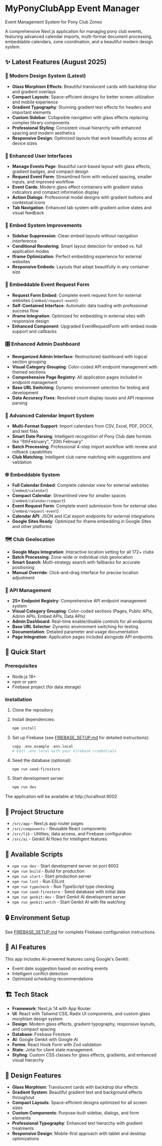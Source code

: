 # MyPonyClubApp Event Manager
Event Management System for Pony Club Zones

A comprehensive Next.js application for managing pony club events, featuring advanced calendar imports, multi-format document processing, embeddable calendars, zone coordination, and a beautiful modern design system.

## ✨ Latest Features (August 2025)

### 🎨 Modern Design System (Latest)
- **Glass Morphism Effects**: Beautiful translucent cards with backdrop blur and gradient overlays
- **Compact Layouts**: Space-efficient designs for better screen utilization and mobile experience
- **Gradient Typography**: Stunning gradient text effects for headers and important elements
- **Custom Sidebar**: Collapsible navigation with glass effects replacing complex library components
- **Professional Styling**: Consistent visual hierarchy with enhanced spacing and modern aesthetics
- **Responsive Design**: Optimized layouts that work beautifully across all device sizes

### 📝 Enhanced User Interfaces
- **Manage Events Page**: Beautiful card-based layout with glass effects, gradient badges, and compact design
- **Request Event Form**: Streamlined form with reduced spacing, smaller inputs, and improved workflow
- **Event Cards**: Modern glass effect containers with gradient status indicators and compact information display
- **Action Dialogs**: Professional modal designs with gradient buttons and contextual icons
- **Tab Navigation**: Enhanced tab system with gradient active states and visual feedback

### 🚀 Embed System Improvements
- **Sidebar Suppression**: Clean embed layouts without navigation interference
- **Conditional Rendering**: Smart layout detection for embed vs. full application modes
- **Iframe Optimization**: Perfect embedding experience for external websites
- **Responsive Embeds**: Layouts that adapt beautifully in any container size

### 📝 Embeddable Event Request Form
- **Request Form Embed**: Complete event request form for external websites (`/embed/request-event`)
- **Self-Contained Interface**: Automatic data loading with professional success flow
- **iframe Integration**: Optimized for embedding in external sites with responsive design
- **Enhanced Component**: Upgraded EventRequestForm with embed mode support and callbacks

### 🎛️ Enhanced Admin Dashboard
- **Reorganized Admin Interface**: Restructured dashboard with logical section grouping
- **Visual Category Grouping**: Color-coded API endpoint management with themed sections
- **Comprehensive Page Registry**: All application pages included in endpoint management
- **Base URL Switching**: Dynamic environment selection for testing and development
- **Data Accuracy Fixes**: Resolved count display issues and API response parsing

### 📅 Advanced Calendar Import System
- **Multi-Format Support**: Import calendars from CSV, Excel, PDF, DOCX, and text files
- **Smart Date Parsing**: Intelligent recognition of Pony Club date formats like "6thFebruary", "20th February"
- **Batch Processing**: Professional 4-step import workflow with review and rollback capabilities
- **Club Matching**: Intelligent club name matching with suggestions and validation

### 🌐 Embeddable System
- **Full Calendar Embed**: Complete calendar view for external websites (`/embed/calendar`)
- **Compact Calendar**: Streamlined view for smaller spaces (`/embed/calendar/compact`)
- **Event Request Form**: Complete event submission form for external sites (`/embed/request-event`)
- **Calendar API**: JSON and iCal export endpoints for external integrations
- **Google Sites Ready**: Optimized for iframe embedding in Google Sites and other platforms

### 🗺️ Club Geolocation
- **Google Maps Integration**: Interactive location setting for all 172+ clubs
- **Batch Processing**: Zone-wide or individual club geolocation
- **Smart Search**: Multi-strategy search with fallbacks for accurate positioning
- **Manual Override**: Click-and-drag interface for precise location adjustment

### 🔧 API Management
- **25+ Endpoint Registry**: Comprehensive API endpoint management system
- **Visual Category Grouping**: Color-coded sections (Pages, Public APIs, Admin APIs, Embed APIs, Data APIs)
- **Admin Dashboard**: Real-time enable/disable controls for all endpoints
- **Base URL Selector**: Dynamic environment switching for testing
- **Documentation**: Detailed parameter and usage documentation
- **Page Integration**: Application pages included alongside API endpoints

## 🚀 Quick Start

### Prerequisites
- Node.js 18+ 
- npm or yarn
- Firebase project (for data storage)

### Installation
1. Clone the repository
2. Install dependencies:
   ```bash
   npm install
   ```

3. Set up Firebase (see [FIREBASE_SETUP.md](./FIREBASE_SETUP.md) for detailed instructions):
   ```bash
   copy .env.example .env.local
   # Edit .env.local with your Firebase credentials
   ```

4. Seed the database (optional):
   ```bash
   npm run seed-firestore
   ```

5. Start development server:
   ```bash
   npm run dev
   ```

The application will be available at http://localhost:9002

## 📁 Project Structure
- `/src/app` - Next.js app router pages
- `/src/components` - Reusable React components
- `/src/lib` - Utilities, data access, and Firebase configuration
- `/src/ai` - Genkit AI flows for intelligent features

## 🔧 Available Scripts
- `npm run dev` - Start development server on port 9002
- `npm run build` - Build for production
- `npm run start` - Start production server
- `npm run lint` - Run ESLint
- `npm run typecheck` - Run TypeScript type checking
- `npm run seed-firestore` - Seed database with initial data
- `npm run genkit:dev` - Start Genkit AI development server
- `npm run genkit:watch` - Start Genkit AI with file watching

## 🔒 Environment Setup
See [FIREBASE_SETUP.md](./FIREBASE_SETUP.md) for complete Firebase configuration instructions.

## 🤖 AI Features
This app includes AI-powered features using Google's Genkit:
- Event date suggestion based on existing events
- Intelligent conflict detection
- Optimized scheduling recommendations

## 🏗️ Tech Stack
- **Framework**: Next.js 14 with App Router
- **UI**: React with Tailwind CSS, Radix UI components, and custom glass morphism design system
- **Design**: Modern glass effects, gradient typography, responsive layouts, and compact spacing
- **Database**: Firebase Firestore
- **AI**: Google Genkit with Google AI
- **Forms**: React Hook Form with Zod validation
- **State**: Jotai for client state management
- **Styling**: Custom CSS classes for glass effects, gradients, and enhanced visual hierarchy

## 🎨 Design Features
- **Glass Morphism**: Translucent cards with backdrop blur effects
- **Gradient System**: Beautiful gradient text and background effects throughout
- **Compact Layouts**: Space-efficient designs optimized for all screen sizes
- **Custom Components**: Purpose-built sidebar, dialogs, and form elements
- **Professional Typography**: Enhanced text hierarchy with gradient treatments
- **Responsive Design**: Mobile-first approach with tablet and desktop optimizations
